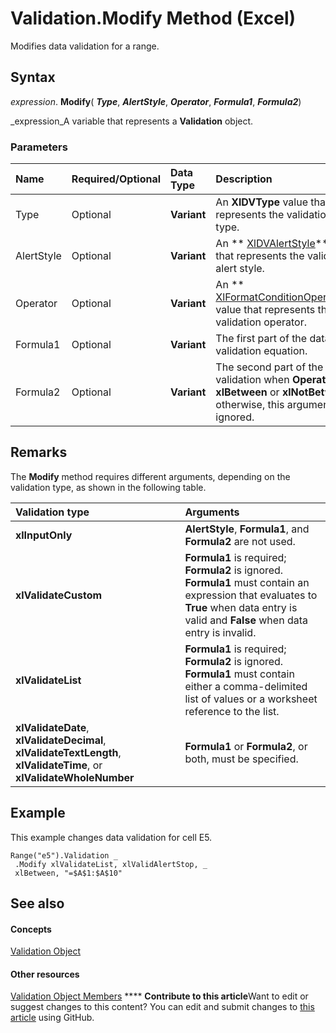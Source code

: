 
# Validation.Modify Method (Excel)

Modifies data validation for a range.


## Syntax

 _expression_. **Modify**( **_Type_**,  **_AlertStyle_**,  **_Operator_**,  **_Formula1_**,  **_Formula2_**)

 _expression_A variable that represents a  **Validation** object.


### Parameters



|**Name**|**Required/Optional**|**Data Type**|**Description**|
|:-----|:-----|:-----|:-----|
|Type|Optional| **Variant**|An  **XlDVType** value that represents the validation type.|
|AlertStyle|Optional| **Variant**|An  ** [XlDVAlertStyle](fd64927c-fc34-1561-4f6a-378ecfb7a7c9.md)** value that represents the validation alert style.|
|Operator|Optional| **Variant**|An  ** [XlFormatConditionOperator](f395f440-0870-513d-a1ae-0a15262f1a7a.md)** value that represents the data validation operator.|
|Formula1|Optional| **Variant**|The first part of the data validation equation.|
|Formula2|Optional| **Variant**|The second part of the data validation when  **Operator** is **xlBetween** or **xlNotBetween**; otherwise, this argument is ignored.|

## Remarks

The  **Modify** method requires different arguments, depending on the validation type, as shown in the following table.



|**Validation type**|**Arguments**|
|:-----|:-----|
| **xlInputOnly**| **AlertStyle**,  **Formula1**, and  **Formula2** are not used.|
| **xlValidateCustom**| **Formula1** is required; **Formula2** is ignored. **Formula1** must contain an expression that evaluates to **True** when data entry is valid and **False** when data entry is invalid.|
| **xlValidateList**| **Formula1** is required; **Formula2** is ignored. **Formula1** must contain either a comma-delimited list of values or a worksheet reference to the list.|
| **xlValidateDate**,  **xlValidateDecimal**,  **xlValidateTextLength**,  **xlValidateTime**, or  **xlValidateWholeNumber**| **Formula1** or **Formula2**, or both, must be specified.|

## Example

This example changes data validation for cell E5.


```
Range("e5").Validation _ 
 .Modify xlValidateList, xlValidAlertStop, _ 
 xlBetween, "=$A$1:$A$10"
```


## See also


#### Concepts


 [Validation Object](59d29d1e-92d3-373e-04d0-0d7fe97e1878.md)
#### Other resources


 [Validation Object Members](2f215790-17f9-5bc7-683c-0ec7a610f1dc.md)
****   **Contribute to this article**Want to edit or suggest changes to this content? You can edit and submit changes to  [this article](https://github.com/jhershey00/VBA_Excel_Test/OpenXMLCon/articles/4f6b435a-6ca6-8953-1bde-549b0bdc1774.md) using GitHub.

